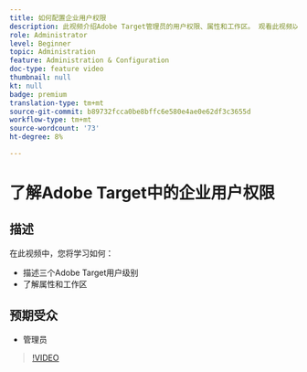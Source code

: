 ```yaml
---
title: 如何配置企业用户权限
description: 此视频介绍Adobe Target管理员的用户权限、属性和工作区。 观看此视频以了解不同的用户级别以及如何使用属性和工作区控制用户访问。
role: Administrator
level: Beginner
topic: Administration
feature: Administration & Configuration
doc-type: feature video
thumbnail: null
kt: null
badge: premium
translation-type: tm+mt
source-git-commit: b89732fcca0be8bffc6e580e4ae0e62df3c3655d
workflow-type: tm+mt
source-wordcount: '73'
ht-degree: 8%

---
```



# 了解Adobe Target中的企业用户权限

## 描述

在此视频中，您将学习如何：

* 描述三个Adobe Target用户级别
* 了解属性和工作区

## 预期受众

* 管理员

>[!VIDEO](https://video.tv.adobe.com/v/19042/?quality=12)